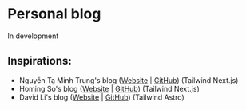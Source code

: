 # Personal blog

In development

## Inspirations:
* Nguyễn Tạ Minh Trung's blog ([Website](https://trungtmnguyen.com/) | [GitHub](https://github.com/trungntm/trungtmnguyen.com)) (Tailwind Next.js)
* Homing So's blog ([Website](https://homing.so/) | [GitHub](https://github.com/hominsu/blog)) (Tailwind Next.js)
* David Li's blog ([Website](https://friendlyuser.github.io/) | [GitHub](https://github.com/FriendlyUser/astro-tech-blog)) (Tailwind Astro)
